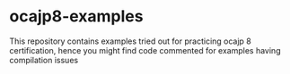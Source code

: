 # ocajp8-examples
This repository contains examples tried out for practicing ocajp 8 certification, hence you might find code commented for examples having compilation issues
